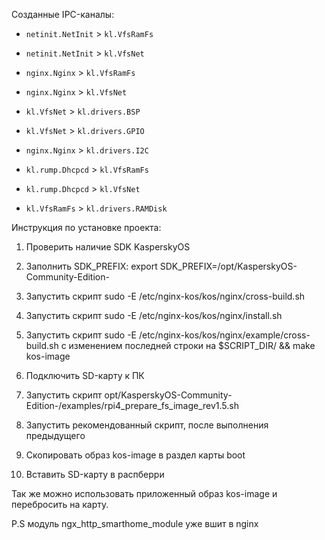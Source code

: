 Созданные IPC-каналы:

* `netinit.NetInit` > `kl.VfsRamFs`

* `netinit.NetInit` > `kl.VfsNet`

* `nginx.Nginx` > `kl.VfsRamFs`

* `nginx.Nginx` > `kl.VfsNet`

* `kl.VfsNet` > `kl.drivers.BSP`

* `kl.VfsNet` > `kl.drivers.GPIO`

* `nginx.Nginx` > `kl.drivers.I2C`	

* `kl.rump.Dhcpcd` > `kl.VfsRamFs`

* `kl.rump.Dhcpcd` > `kl.VfsNet`

* `kl.VfsRamFs` > `kl.drivers.RAMDisk`



Инструкция по установке проекта:

1. Проверить наличие SDK KasperskyOS

2. Заполнить SDK_PREFIX: export SDK_PREFIX=/opt/KasperskyOS-Community-Edition-<version>

3. Запустить скрипт sudo -E /etc/nginx-kos/kos/nginx/cross-build.sh

4. Запустить скрипт sudo -E /etc/nginx-kos/kos/nginx/install.sh

5. Запустить скрипт sudo -E /etc/nginx-kos/kos/nginx/example/cross-build.sh с изменением последней строки на $SCRIPT_DIR/ && make kos-image

6. Подключить SD-карту к ПК

7. Запустить скрипт opt/KasperskyOS-Community-Edition-<version>/examples/rpi4_prepare_fs_image_rev1.5.sh

8. Запустить рекомендованный скрипт, после выполнения предыдущего

9. Скопировать образ kos-image в раздел карты boot 

10. Вставить SD-карту в распберри



Так же можно использовать приложенный образ kos-image и перебросить на карту.

P.S модуль ngx_http_smarthome_module уже вшит в nginx
